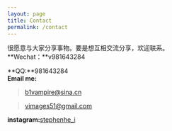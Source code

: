 ```yaml
---
layout: page
title: Contact
permalink: /contact
---
```


很愿意与大家分享事物。要是想互相交流分享，欢迎联系。  
**Wechat：**v981643284  
<!-- ![wechat](../assets/img/wechat.jpg "MyWechat") -->
**QQ:**981643284  
**Email me:**
>[b1vampire@sina.cn](mailto:b1vampire@sina.cn)

>[vimages51@gmail.com](mailto:vimages51@gmail.com)

**instagram:**[stephenhe_i](https://instagram.com/stephenhe_i)
